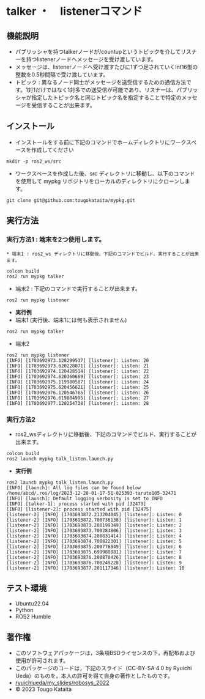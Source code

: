 # talker ・　listenerコマンド
## 機能説明
* パブリッシャを持つtalkerノードが/countupというトピックを介してリスナーを持つlistenerノードへメッセージを受け渡しています。
* メッセージは、listenerノードへ受け渡すたびに1ずつ足されていくInt16型の整数を0.5秒間隔で受け渡しています。
* トピック : 異なるノード同士がメッセージを送受信するための通信方法です。1対1だけではなく1対多での送受信が可能であり、リスナーは、パブリッシャが指定したトピック名と同じトピック名を指定することで特定のメッセージを受信することが出来ます。


## インストール
* インストールをする前に下記のコマンドでホームディレクトリにワークスペースを作成してください
```
mkdir -p ros2_ws/src
```
* ワークスペースを作成した後、src ディレクトリに移動し、以下のコマンドを使用して mypkg リポジトリをローカルのディレクトリにクローンします。
```
git clone git@github.com:tougokataita/mypkg.git
```

## 実行方法
### 実行方法1  : 端末を2つ使用します。
	* 端末1 : ros2_ws ディレクトリに移動後、下記のコマンドでビルド、実行することが出来ます。
```
colcon build
ros2 run mypkg talker
```
* 端末2 : 下記のコマンドで実行することが出来ます。
```
ros2 run mypkg listener
```
* **実行例** 
* 端末1  (実行後、端末1には何も表示されません)
```
ros2 run mypkg talker

```
* 端末2
```
ros2 run mypkg listener
[INFO] [1703692973.128299537] [listener]: Listen: 20
[INFO] [1703692973.620228071] [listener]: Listen: 21
[INFO] [1703692974.120428514] [listener]: Listen: 22
[INFO] [1703692974.620360669] [listener]: Listen: 23
[INFO] [1703692975.119980587] [listener]: Listen: 24
[INFO] [1703692975.620456621] [listener]: Listen: 25
[INFO] [1703692976.120546765] [listener]: Listen: 26
[INFO] [1703692976.619804995] [listener]: Listen: 27
[INFO] [1703692977.120254738] [listener]: Listen: 28
```

### 実行方法2
* ros2_wsディレクトリに移動後、下記のコマンドでビルド、実行することが出来ます。
```
colcon build
ros2 launch mypkg talk_listen.launch.py
```
* **実行例**
```
ros2 launch mypkg talk_listen.launch.py
[INFO] [launch]: All log files can be found below /home/abcd/.ros/log/2023-12-28-01-17-51-025393-taruto105-32471
[INFO] [launch]: Default logging verbosity is set to INFO
[INFO] [talker-1]: process started with pid [32473]
[INFO] [listener-2]: process started with pid [32475]
[listener-2] [INFO] [1703693872.213204045] [listener]: Listen: 0
[listener-2] [INFO] [1703693872.700736138] [listener]: Listen: 1
[listener-2] [INFO] [1703693873.200199349] [listener]: Listen: 2
[listener-2] [INFO] [1703693873.700284806] [listener]: Listen: 3
[listener-2] [INFO] [1703693874.200831414] [listener]: Listen: 4
[listener-2] [INFO] [1703693874.700822301] [listener]: Listen: 5
[listener-2] [INFO] [1703693875.200776849] [listener]: Listen: 6
[listener-2] [INFO] [1703693875.699988081] [listener]: Listen: 7
[listener-2] [INFO] [1703693876.200870426] [listener]: Listen: 8
[listener-2] [INFO] [1703693876.700249228] [listener]: Listen: 9
[listener-2] [INFO] [1703693877.201117346] [listener]: Listen: 10
```

## テスト環境
* Ubuntu22.04
* Python
* ROS2 Humble
## 著作権
* このソフトウェアパッケージは，3条項BSDライセンスの下，再配布および使用が許可されます。
* このパッケージのコードは，下記のスライド（CC-BY-SA 4.0 by Ryuichi Ueda）のものを，本人の許可を得て自身の著作としたものです。
* [ryuichiueda/my_slides/robosys_2022](https://github.com/ryuichiueda/my_slides/tree/master/robosys_2022)
* © 2023 Tougo Kataita
